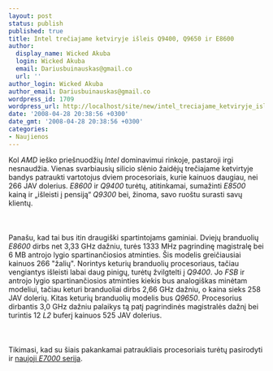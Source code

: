 ```yaml
---
layout: post
status: publish
published: true
title: Intel trečiajame ketviryje išleis Q9400, Q9650 ir E8600
author:
  display_name: Wicked Akuba
  login: Wicked Akuba
  email: Dariusbuinauskas@gmail.co
  url: ''
author_login: Wicked Akuba
author_email: Dariusbuinauskas@gmail.co
wordpress_id: 1709
wordpress_url: http://localhost/site/new/intel_treciajame_ketviryje_isleis_q9400__q9650_ir_e8600/
date: '2008-04-28 20:38:56 +0300'
date_gmt: '2008-04-28 20:38:56 +0300'
categories:
- Naujienos
---
```

<p>Kol <i>AMD</i> ieško priešnuodžių <i>Intel</i> dominavimui rinkoje, pastaroji irgi nesnaudžia. Vienas svarbiausių silicio slėnio žaidėjų trečiajame ketvirtyje bandys patraukti vartotojus dviem procesoriais, kurie kainuos daugiau, nei 266 JAV dolerius. <i>E8600</i> ir <i>Q9400</i> turėtų, atitinkamai, sumažinti <i>E8500</i> kainą ir „išleisti į pensiją“ <i>Q9300</i> bei, žinoma, savo ruoštu surasti savų klientų.<br />
<br><br />
<br>Panašu, kad tai bus itin draugiški spartintojams gaminiai. Dviejų branduolių <i>E8600</i> dirbs net 3,33 GHz dažniu, turės 1333 MHz pagrindinę magistralę bei 6 MB antrojo lygio spartinančiosios atminties. Šis modelis greičiausiai kainuos 266 &quot;žalių&quot;. Norintys keturių branduolių procesoriaus, tačiau vengiantys išleisti labai daug pinigų, turėtų žvilgtelti į <i>Q9400</i>. Jo <i>FSB</i> ir antrojo lygio spartinančiosios atminties kiekis bus analogiškas minėtam modeliui, tačiau keturi branduoliai dirbs 2,66 GHz dažniu, o kaina sieks 258 JAV dolerių. Kitas keturių branduolių modelis bus <i>Q9650</i>. Procesorius dirbantis 3,0 GHz dažniu palaikys tą patį pagrindinės magistralės dažnį bei turintis 12 <i>L2</i> buferį kainuos 525 JAV dolerius.<br />
<br><br />
<br>Tikimasi, kad su šiais pakankamai patraukliais procesoriais turėtų pasirodyti ir <a class="ns" href="http://www.technews.lt/index.php?id=Kas&amp;Id=1138">naujoji <i>E7000</i> serija</a>.<br />
<br></p>

